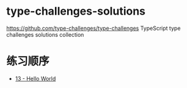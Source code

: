 # type-challenges-solutions

<https://github.com/type-challenges/type-challenges>
TypeScript type challenges solutions collection

# 练习顺序

- [13 - Hello World](./13-helloworld.ts)
